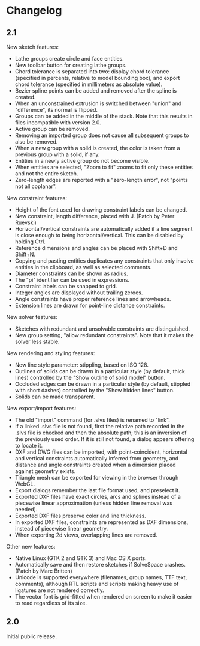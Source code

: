 Changelog
=========

2.1
---

New sketch features:
  * Lathe groups create circle and face entities.
  * New toolbar button for creating lathe groups.
  * Chord tolerance is separated into two: display chord tolerance (specified
    in percents, relative to model bounding box), and export chord tolerance
    (specified in millimeters as absolute value).
  * Bezier spline points can be added and removed after the spline is created.
  * When an unconstrained extrusion is switched between "union" and
    "difference", its normal is flipped.
  * Groups can be added in the middle of the stack. Note that this results
    in files incompatible with version 2.0.
  * Active group can be removed.
  * Removing an imported group does not cause all subsequent groups to also
    be removed.
  * When a new group with a solid is created, the color is taken from
    a previous group with a solid, if any.
  * Entities in a newly active group do not become visible.
  * When entities are selected, "Zoom to fit" zooms to fit only these
    entities and not the entire sketch.
  * Zero-length edges are reported with a "zero-length error", not
    "points not all coplanar".

New constraint features:
  * Height of the font used for drawing constraint labels can be changed.
  * New constraint, length difference, placed with J.
    (Patch by Peter Ruevski)
  * Horizontal/vertical constraints are automatically added if a line segment
    is close enough to being horizontal/vertical. This can be disabled by
    holding Ctrl.
  * Reference dimensions and angles can be placed with Shift+D and Shift+N.
  * Copying and pasting entities duplicates any constraints that only involve
    entities in the clipboard, as well as selected comments.
  * Diameter constraints can be shown as radius.
  * The "pi" identifier can be used in expressions.
  * Constraint labels can be snapped to grid.
  * Integer angles are displayed without trailing zeroes.
  * Angle constraints have proper reference lines and arrowheads.
  * Extension lines are drawn for point-line distance constraints.

New solver features:
  * Sketches with redundant and unsolvable constraints are distinguished.
  * New group setting, "allow redundant constraints". Note that it makes
    the solver less stable.

New rendering and styling features:
  * New line style parameter: stippling, based on ISO 128.
  * Outlines of solids can be drawn in a particular style (by default, thick
    lines) controlled by the "Show outline of solid model" button.
  * Occluded edges can be drawn in a particular style (by default, stippled
    with short dashes) controlled by the "Show hidden lines" button.
  * Solids can be made transparent.

New export/import features:
  * The old "import" command (for .slvs files) is renamed to "link".
  * If a linked .slvs file is not found, first the relative path recorded
    in the .slvs file is checked and then the absolute path; this is
    an inversion of the previously used order. If it is still not found,
    a dialog appears offering to locate it.
  * DXF and DWG files can be imported, with point-coincident, horizontal and
    vertical constraints automatically inferred from geometry, and distance
    and angle constraints created when a dimension placed against geometry
    exists.
  * Triangle mesh can be exported for viewing in the browser through WebGL.
  * Export dialogs remember the last file format used, and preselect it.
  * Exported DXF files have exact circles, arcs and splines instead of
    a piecewise linear approximation (unless hidden line removal was needed).
  * Exported DXF files preserve color and line thickness.
  * In exported DXF files, constraints are represented as DXF dimensions,
    instead of piecewise linear geometry.
  * When exporting 2d views, overlapping lines are removed.

Other new features:
  * Native Linux (GTK 2 and GTK 3) and Mac OS X ports.
  * Automatically save and then restore sketches if SolveSpace crashes.
    (Patch by Marc Britten)
  * Unicode is supported everywhere (filenames, group names, TTF text,
    comments), although RTL scripts and scripts making heavy use of ligatures
    are not rendered correctly.
  * The vector font is grid-fitted when rendered on screen to make it easier
    to read regardless of its size.

2.0
---

Initial public release.

